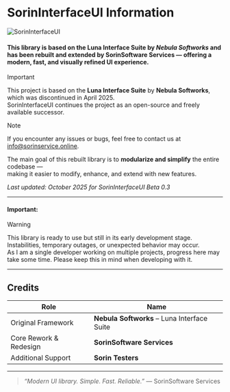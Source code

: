 # SorinInterfaceUI Information
![SorinInterfaceUI](https://i.postimg.cc/MGZdtPpf/Aurexis-Interface-Library.png)

#### This library is based on the **Luna Interface Suite** by *Nebula Softworks* and has been rebuilt and extended by **SorinSoftware Services** — offering a modern, fast, and visually refined UI experience.  

> [!IMPORTANT]  
> This project is based on the <b>Luna Interface Suite</b> by <b>Nebula Softworks</b>, which was discontinued in April 2025.  
> SorinInterfaceUI continues the project as an open-source and freely available successor.

> [!NOTE]  
> If you encounter any issues or bugs, feel free to contact us at [info@sorinservice.online](mailto:info@sorinservice.online).
 

The main goal of this rebuilt library is to **modularize and simplify** the entire codebase —  
making it easier to modify, enhance, and extend with new features.  

_Last updated: October 2025 for SorinInterfaceUI Beta 0.3_

---

#### Important:

> [!WARNING]  
> This library is ready to use but still in its early development stage.  
> Instabilities, temporary outages, or unexpected behavior may occur.  
> As I am a single developer working on multiple projects, progress here may take some time. 
> Please keep this in mind when developing with it.


---

## Credits

| Role | Name |
|------|------|
| Original Framework | **Nebula Softworks** – Luna Interface Suite |
| Core Rework & Redesign | **SorinSoftware Services** |
| Additional Support | **Sorin Testers** |

---

> *“Modern UI library. Simple. Fast. Reliable.”* — SorinSoftware Services
